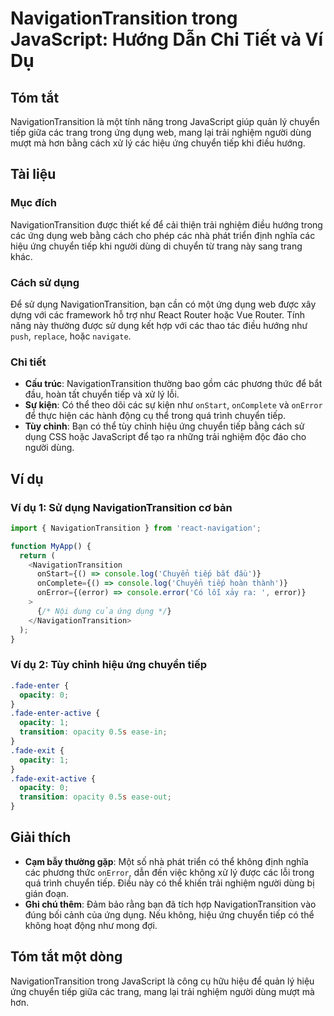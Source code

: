 <!--
Meta Description: # NavigationTransition trong JavaScript: Hướng Dẫn Chi Tiết và Ví Dụ ## Tóm tắt NavigationTransition là một tính năng trong JavaScript giúp quản lý ch...
Meta Keywords: chuyển, các, tiếp, navigationtransition, ứng
-->

# NavigationTransition trong JavaScript: Hướng Dẫn Chi Tiết và Ví Dụ

## Tóm tắt
NavigationTransition là một tính năng trong JavaScript giúp quản lý chuyển tiếp giữa các trang trong ứng dụng web, mang lại trải nghiệm người dùng mượt mà hơn bằng cách xử lý các hiệu ứng chuyển tiếp khi điều hướng.

## Tài liệu
### Mục đích
NavigationTransition được thiết kế để cải thiện trải nghiệm điều hướng trong các ứng dụng web bằng cách cho phép các nhà phát triển định nghĩa các hiệu ứng chuyển tiếp khi người dùng di chuyển từ trang này sang trang khác.

### Cách sử dụng
Để sử dụng NavigationTransition, bạn cần có một ứng dụng web được xây dựng với các framework hỗ trợ như React Router hoặc Vue Router. Tính năng này thường được sử dụng kết hợp với các thao tác điều hướng như `push`, `replace`, hoặc `navigate`.

### Chi tiết
- **Cấu trúc**: NavigationTransition thường bao gồm các phương thức để bắt đầu, hoàn tất chuyển tiếp và xử lý lỗi.
- **Sự kiện**: Có thể theo dõi các sự kiện như `onStart`, `onComplete` và `onError` để thực hiện các hành động cụ thể trong quá trình chuyển tiếp.
- **Tùy chỉnh**: Bạn có thể tùy chỉnh hiệu ứng chuyển tiếp bằng cách sử dụng CSS hoặc JavaScript để tạo ra những trải nghiệm độc đáo cho người dùng.

## Ví dụ
### Ví dụ 1: Sử dụng NavigationTransition cơ bản
```javascript
import { NavigationTransition } from 'react-navigation';

function MyApp() {
  return (
    <NavigationTransition
      onStart={() => console.log('Chuyển tiếp bắt đầu')}
      onComplete={() => console.log('Chuyển tiếp hoàn thành')}
      onError={(error) => console.error('Có lỗi xảy ra: ', error)}
    >
      {/* Nội dung của ứng dụng */}
    </NavigationTransition>
  );
}
```

### Ví dụ 2: Tùy chỉnh hiệu ứng chuyển tiếp
```css
.fade-enter {
  opacity: 0;
}
.fade-enter-active {
  opacity: 1;
  transition: opacity 0.5s ease-in;
}
.fade-exit {
  opacity: 1;
}
.fade-exit-active {
  opacity: 0;
  transition: opacity 0.5s ease-out;
}
```

## Giải thích
- **Cạm bẫy thường gặp**: Một số nhà phát triển có thể không định nghĩa các phương thức `onError`, dẫn đến việc không xử lý được các lỗi trong quá trình chuyển tiếp. Điều này có thể khiến trải nghiệm người dùng bị gián đoạn.
- **Ghi chú thêm**: Đảm bảo rằng bạn đã tích hợp NavigationTransition vào đúng bối cảnh của ứng dụng. Nếu không, hiệu ứng chuyển tiếp có thể không hoạt động như mong đợi.

## Tóm tắt một dòng
NavigationTransition trong JavaScript là công cụ hữu hiệu để quản lý hiệu ứng chuyển tiếp giữa các trang, mang lại trải nghiệm người dùng mượt mà hơn.